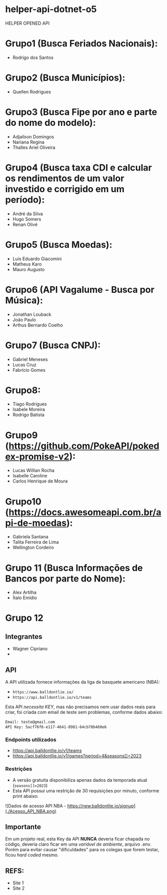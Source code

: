 # helper-api-dotnet-o5

HELPER OPENED API

# Grupo1 (Busca Feriados Nacionais):

- Rodrigo dos Santos

# Grupo2 (Busca Municípios):

- Quellen Rodrigues

# Grupo3 (Busca Fipe por ano e parte do nome do modelo):

- Adjailson Domingos
- Nariana Regina
- Thalles Ariel Oliveira

# Grupo4 (Busca taxa CDI e calcular os rendimentos de um valor investido e corrigido em um período):

- André da Silva
- Hugo Somers
- Renan Olivé

# Grupo5 (Busca Moedas):

- Luís Eduardo Giacomini
- Matheus Karo
- Mauro Augusto

# Grupo6 (API Vagalume - Busca por Música):

- Jonathan Louback
- João Paulo
- Arthus Bernardo Coelho

# Grupo7 (Busca CNPJ):

- Gabriel Meneses
- Lucas Cruz
- Fabrício Gomes

# Grupo8:

- Tiago Rodrigues
- Isabele Moreira
- Rodrigo Batista

# Grupo9 (https://github.com/PokeAPI/pokedex-promise-v2):

- Lucas Willian Rocha
- Isabelle Caroline
- Carlos Henrique de Moura

# Grupo10 (https://docs.awesomeapi.com.br/api-de-moedas):

- Gabriela Santana
- Talita Ferreira de Lima
- Wellington Cordeiro

# Grupo 11 (Busca Informações de Bancos por parte do Nome):

- Alex Artilha
- Ítalo Emídio

# Grupo 12

## Integrantes

- Wagner Cipriano
-

## API

A API utilizada fornece informações da liga de basquete americano (NBA):

- `https://www.balldontlie.io/`
- `https://api.balldontlie.io/v1/teams`

Esta API _necessita KEY_, mas não precisamos nem usar dados reais para criar, foi criada com email de teste sem problemas, conforme dados abaixo:

```
Email: teste@gmail.com
API Key: 5acf76f6-e117-4641-8981-64cb78b460e6
```

### Endpoints utilizados

- https://api.balldontlie.io/v1/teams
- https://api.balldontlie.io/v1/games?period=4&seasons[]=2023

### Restrições

- A versão gratuita disponibiliza apenas dados da temporada atual (`seasons[]=2023`)
- Esta API possui uma restrição de 30 requisições por minuto, conforme print abaixo:

![Dados de acesso API NBA - https://new.balldontlie.io/signup](./Acesso_API_NBA.png)

## Importante

Em um projeto real, esta Key da API **NUNCA** deveria ficar chapada no código, deveria claro ficar em uma _variável de ambiente_, arquivo .env.
Porém para evitar causar "dificuldades" para os colegas que forem testar, ficou _hard coded_ mesmo.

## REFS:

- Site 1
- Site 2
